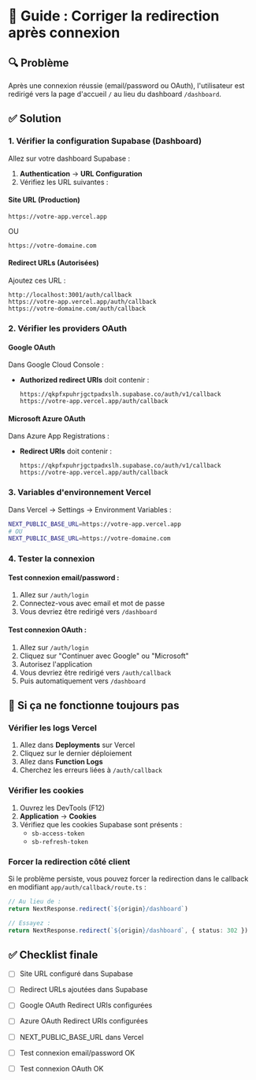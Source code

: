 # 🔧 Guide : Corriger la redirection après connexion

## 🔍 Problème
Après une connexion réussie (email/password ou OAuth), l'utilisateur est redirigé vers la page d'accueil `/` au lieu du dashboard `/dashboard`.

## ✅ Solution

### 1. Vérifier la configuration Supabase (Dashboard)

Allez sur votre dashboard Supabase :
1. **Authentication** → **URL Configuration**
2. Vérifiez les URL suivantes :

#### **Site URL (Production)**
```
https://votre-app.vercel.app
```
OU
```
https://votre-domaine.com
```

#### **Redirect URLs (Autorisées)**
Ajoutez ces URL :
```
http://localhost:3001/auth/callback
https://votre-app.vercel.app/auth/callback
https://votre-domaine.com/auth/callback
```

### 2. Vérifier les providers OAuth

#### **Google OAuth**
Dans Google Cloud Console :
- **Authorized redirect URIs** doit contenir :
  ```
  https://qkpfxpuhrjgctpadxslh.supabase.co/auth/v1/callback
  https://votre-app.vercel.app/auth/callback
  ```

#### **Microsoft Azure OAuth**
Dans Azure App Registrations :
- **Redirect URIs** doit contenir :
  ```
  https://qkpfxpuhrjgctpadxslh.supabase.co/auth/v1/callback
  https://votre-app.vercel.app/auth/callback
  ```

### 3. Variables d'environnement Vercel

Dans Vercel → Settings → Environment Variables :
```bash
NEXT_PUBLIC_BASE_URL=https://votre-app.vercel.app
# OU
NEXT_PUBLIC_BASE_URL=https://votre-domaine.com
```

### 4. Tester la connexion

#### **Test connexion email/password :**
1. Allez sur `/auth/login`
2. Connectez-vous avec email et mot de passe
3. Vous devriez être redirigé vers `/dashboard`

#### **Test connexion OAuth :**
1. Allez sur `/auth/login`
2. Cliquez sur "Continuer avec Google" ou "Microsoft"
3. Autorisez l'application
4. Vous devriez être redirigé vers `/auth/callback`
5. Puis automatiquement vers `/dashboard`

## 🐛 Si ça ne fonctionne toujours pas

### Vérifier les logs Vercel
1. Allez dans **Deployments** sur Vercel
2. Cliquez sur le dernier déploiement
3. Allez dans **Function Logs**
4. Cherchez les erreurs liées à `/auth/callback`

### Vérifier les cookies
1. Ouvrez les DevTools (F12)
2. **Application** → **Cookies**
3. Vérifiez que les cookies Supabase sont présents :
   - `sb-access-token`
   - `sb-refresh-token`

### Forcer la redirection côté client

Si le problème persiste, vous pouvez forcer la redirection dans le callback en modifiant `app/auth/callback/route.ts` :

```typescript
// Au lieu de :
return NextResponse.redirect(`${origin}/dashboard`)

// Essayez :
return NextResponse.redirect(`${origin}/dashboard`, { status: 302 })
```

## ✅ Checklist finale

- [ ] Site URL configuré dans Supabase
- [ ] Redirect URLs ajoutées dans Supabase
- [ ] Google OAuth Redirect URIs configurées
- [ ] Azure OAuth Redirect URIs configurées
- [ ] NEXT_PUBLIC_BASE_URL dans Vercel
- [ ] Test connexion email/password OK
- [ ] Test connexion OAuth OK

